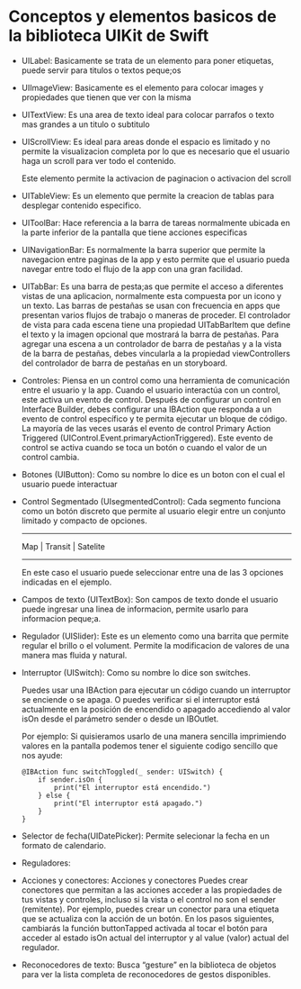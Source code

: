 # Conceptos y elementos basicos de la biblioteca UIKit de Swift

* UILabel: Basicamente se trata de un elemento para poner etiquetas, puede servir para titulos o textos peque;os

* UIImageView: Basicamente es el elemento para colocar images y propiedades que tienen que ver con la misma

* UITextView: Es una area de texto ideal para colocar parrafos o texto mas grandes a un titulo o subtitulo

* UIScrollView: Es ideal para areas donde el espacio es limitado y no permite la visualizacion completa por lo que es necesario que el usuario haga un scroll para ver todo el contenido.

    Este elemento permite la activacion de paginacion o activacion del scroll

* UITableView: Es un elemento que permite la creacion de tablas para desplegar contenido especifico.

* UIToolBar: Hace referencia a la barra de tareas normalmente ubicada en la parte inferior de la pantalla que tiene acciones especificas

* UINavigationBar: Es normalmente la barra superior que permite la navegacion entre paginas de la app y esto permite que el usuario pueda navegar entre todo el flujo de la app con una gran facilidad.

* UITabBar: Es una barra de pesta;as que permite el acceso a diferentes vistas de una aplicacion, normalmente esta compuesta por un icono y un texto. Las barras de pestañas se usan con frecuencia en apps que presentan varios flujos de trabajo o maneras de proceder. El controlador de vista para cada escena tiene una propiedad UITabBarItem que define el texto y la imagen opcional que mostrará la barra de pestañas. Para agregar una escena a un controlador de barra de pestañas y a la vista de la barra de pestañas, debes vincularla a la propiedad viewControllers del controlador de barra de pestañas en un storyboard.

* Controles: Piensa en un control como una herramienta de comunicación entre el usuario y la app. Cuando el usuario interactúa con un control, este activa un evento de control. Después de configurar un control en Interface Builder, debes configurar una IBAction que responda a un evento de control específico y te permita ejecutar un bloque de código. La mayoría de las veces usarás el evento de control Primary Action Triggered (UIControl.Event.primaryActionTriggered). Este evento de control se activa cuando se toca un botón o cuando el valor de un control cambia. 

* Botones (UIButton): Como su nombre lo dice es un boton con el cual el usuario puede interactuar

* Control Segmentado (UIsegmentedControl): Cada segmento funciona como un botón discreto que permite al usuario elegir entre un conjunto limitado y compacto de opciones. 

    ------------------------------
    Map | Transit | Satelite

    ------------------------------

    En este caso el usuario puede seleccionar entre una de las 3 opciones indicadas en el ejemplo.

* Campos de texto (UITextBox): Son campos de texto donde el usuario puede ingresar una linea de informacion, permite usarlo para informacion peque;a.

* Regulador (UISlider): Este es un elemento como una barrita que permite regular el brillo o el volument. Permite la modificacion de valores de una manera mas fluida y natural.

* Interruptor (UISwitch): Como su nombre lo dice son switches.

    Puedes usar una IBAction para ejecutar un código cuando un interruptor se enciende o se apaga. O puedes verificar si el interruptor está actualmente en la posición de encendido o apagado accediendo al valor isOn desde el parámetro sender o desde un IBOutlet.

    Por ejemplo: Si quisieramos usarlo de una manera sencilla imprimiendo valores en la pantalla podemos tener el siguiente codigo sencillo que nos ayude:

    ```
    @IBAction func switchToggled(_ sender: UISwitch) {
        if sender.isOn {
            print("El interruptor está encendido.")
        } else {
            print("El interruptor está apagado.")
        }
    }
    ```

* Selector de fecha(UIDatePicker): Permite selecionar la fecha en un formato de calendario.

* Reguladores: 

* Acciones y conectores: Acciones y conectores
Puedes crear conectores que permitan a las acciones acceder a las propiedades de tus vistas y controles, incluso si la vista o el control no son el sender (remitente).
Por ejemplo, puedes crear un conector para una etiqueta que se actualiza con la acción de un botón.
En los pasos siguientes, cambiarás la función buttonTapped activada al tocar el botón para acceder al estado isOn actual del interruptor y al value (valor) actual del regulador.

* Reconocedores de texto: Busca “gesture” en la biblioteca de objetos para ver la lista completa de reconocedores de gestos disponibles.

